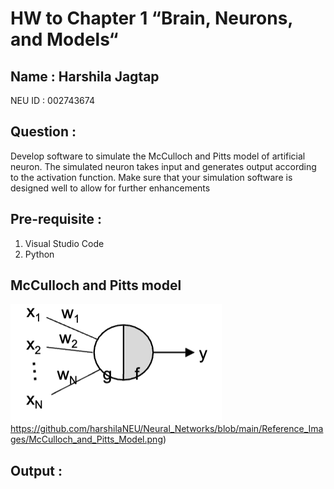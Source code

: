 # HW to Chapter 1 “Brain, Neurons, and Models“

## Name : Harshila Jagtap 

NEU ID : 002743674 

## Question :

Develop software to simulate the McCulloch and Pitts model of artificial neuron. The simulated neuron takes input and generates output according to the activation function. Make sure that your simulation software is designed well to allow for further enhancements

## Pre-requisite :

1. Visual Studio Code
2. Python

## McCulloch and Pitts model

![Model](https://github.com/harshilaNEU/Neural_Networks/blob/main/Reference_Images/McCulloch_and_Pitts_Model.png)https://github.com/harshilaNEU/Neural_Networks/blob/main/Reference_Images/McCulloch_and_Pitts_Model.png)

## Output :



